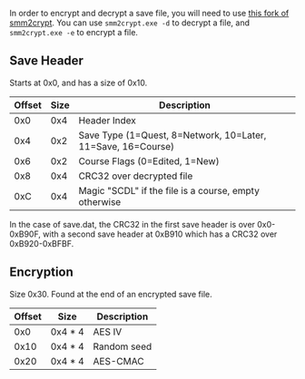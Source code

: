 In order to encrypt and decrypt a save file, you will need to use [this fork of smm2crypt](https://github.com/blawar/switch-save-work).
You can use ```smm2crypt.exe -d``` to decrypt a file, and ```smm2crypt.exe -e``` to encrypt a file.

## Save Header

Starts at 0x0, and has a size of 0x10.

| Offset | Size | Description |
|--------|------|-------------|
| 0x0    | 0x4  | Header Index |
| 0x4    | 0x2  | Save Type (1=Quest, 8=Network, 10=Later, 11=Save, 16=Course) |
| 0x6    | 0x2  | Course Flags (0=Edited, 1=New) |
| 0x8    | 0x4  | CRC32 over decrypted file |
| 0xC    | 0x4  | Magic "SCDL" if the file is a course, empty otherwise |

In the case of save.dat, the CRC32 in the first save header is over 0x0-0xB90F, with a second save header at 0xB910 which has a CRC32 over 0xB920-0xBFBF.

## Encryption

Size 0x30. Found at the end of an encrypted save file.

| Offset | Size | Description |
|--------|------|-------------|
| 0x0    | 0x4 * 4 | AES IV |
| 0x10   | 0x4 * 4 | Random seed |
| 0x20   | 0x4 * 4 | AES-CMAC |
